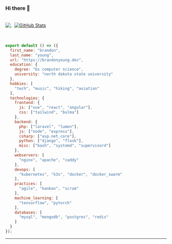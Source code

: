 ### Hi there 👋
<br>

<a href="https://github.com/brandutchmen">
  <img align="center" src="https://github-readme-stats.vercel.app/api/top-langs/?username=brandutchmen&layout=compact&hide=Processing,Less,SCSS,Dockerfile,HTML,CSS,Blade&langs_count=8&theme=transparent" />
</a>
&nbsp;
<a href="https://github.com/brandutchmen">
  <img align="center" src="https://github-readme-stats.vercel.app/api?username=brandutchmen&hide=contribs&show_icons=true&count_private=true&show_icons=true&line_height=29&hide_rank=true&include_all_commits=true&theme=transparent" alt="GitHub Stats" />
</a>
<br>
<br>
<br>

```js
export default () => ({
  first_name: "brandon",
  last_name: "young",
  url: "https://brandonyoung.dev",
  education: {
    degree: "bs computer science",
    university: "north dakota state university"
  },
  hobbies: [
    "tech", "music", "hiking", "aviation"
  ],
  technologies: {
    frontend: {
      js: ["vue", "react", "angular"],
      css: ["tailwind", "bulma"]
    },
    backend: {
      php: ["laravel", "lumen"],
      js: ["node", "express"],
      csharp: ["asp.net_core"],
      python: ["django", "flask"],
      misc: ["bash", "systemd", "supervisord"]
    },
    webservers: [
      "nginx", "apache", "caddy"
    ],
    devops: [
      "kubernetes", "k3s", "docker", "docker_swarm"
    ],
    practices: [
      "agile", "kanban", "scrum"
    ],
    machine_learning: [
      "tensorflow", "pytorch"
    ],
    databases: [
      "mysql", "mongodb", "postgres", "redis"
    ]
  }
});
```

---
